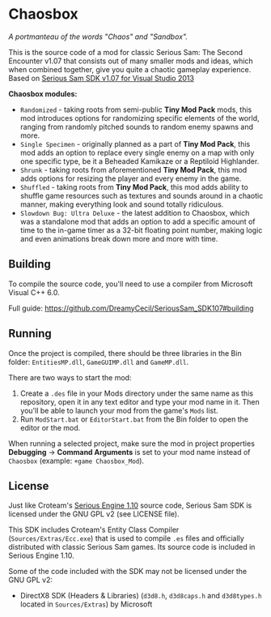 # Chaosbox
*A portmanteau of the words "Chaos" and "Sandbox".*

This is the source code of a mod for classic Serious Sam: The Second Encounter v1.07 that consists out of many smaller mods and ideas, which when combined together, give you quite a chaotic gameplay experience. 
Based on [Serious Sam SDK v1.07 for Visual Studio 2013](https://github.com/DreamyCecil/SeriousSam_SDK107)

**Chaosbox modules:**
- `Randomized` - taking roots from semi-public **Tiny Mod Pack** mods, this mod introduces options for randomizing specific elements of the world, ranging from randomly pitched sounds to random enemy spawns and more.
- `Single Specimen` - originally planned as a part of **Tiny Mod Pack**, this mod adds an option to replace every single enemy on a map with only one specific type, be it a Beheaded Kamikaze or a Reptiloid Highlander.
- `Shrunk` - taking roots from aforementioned **Tiny Mod Pack**, this mod adds options for resizing the player and every enemy in the game.
- `Shuffled` - taking roots from **Tiny Mod Pack**, this mod adds ability to shuffle game resources such as textures and sounds around in a chaotic manner, making everything look and sound totally ridiculous.
- `Slowdown Bug: Ultra Deluxe` - the latest addition to Chaosbox, which was a standalone mod that adds an option to add a specific amount of time to the in-game timer as a 32-bit floating point number, making logic and even animations break down more and more with time.

Building
--------

To compile the source code, you'll need to use a compiler from Microsoft Visual C++ 6.0.

Full guide: https://github.com/DreamyCecil/SeriousSam_SDK107#building

Running
-------

Once the project is compiled, there should be three libraries in the Bin folder: `EntitiesMP.dll`, `GameGUIMP.dll` and `GameMP.dll`.

There are two ways to start the mod:
1. Create a `.des` file in your Mods directory under the same name as this repository, open it in any text editor and type your mod name in it. Then you'll be able to launch your mod from the game's `Mods` list.
2. Run `ModStart.bat` or `EditorStart.bat` from the Bin folder to open the editor or the mod.

When running a selected project, make sure the mod in project properties **Debugging** -> **Command Arguments** is set to your mod name instead of `Chaosbox` (example: `+game Chaosbox_Mod`).

License
-------

Just like Croteam's [Serious Engine 1.10](https://github.com/Croteam-official/Serious-Engine) source code, Serious Sam SDK is licensed under the GNU GPL v2 (see LICENSE file).

This SDK includes Croteam's Entity Class Compiler (`Sources/Extras/Ecc.exe`) that is used to compile `.es` files and officially distributed with classic Serious Sam games. Its source code is included in Serious Engine 1.10.

Some of the code included with the SDK may not be licensed under the GNU GPL v2:

* DirectX8 SDK (Headers & Libraries) (`d3d8.h`, `d3d8caps.h` and `d3d8types.h` located in `Sources/Extras`) by Microsoft
